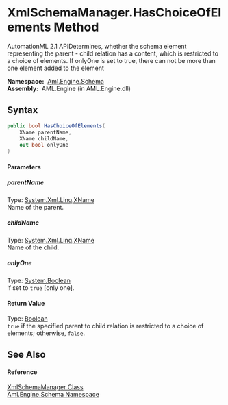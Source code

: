 XmlSchemaManager.HasChoiceOfElements Method
===========================================
AutomationML 2.1 APIDetermines, whether the schema element representing the parent - child relation has a content, which is restricted to a choice of elements. If onlyOne is set to true, there can not be more than one element added to the element

  **Namespace:**  [Aml.Engine.Schema][1]  
  **Assembly:**  AML.Engine (in AML.Engine.dll)

Syntax
------

```csharp
public bool HasChoiceOfElements(
	XName parentName,
	XName childName,
	out bool onlyOne
)
```

#### Parameters

##### *parentName*
Type: [System.Xml.Linq.XName][2]  
Name of the parent.

##### *childName*
Type: [System.Xml.Linq.XName][2]  
Name of the child.

##### *onlyOne*
Type: [System.Boolean][3]  
if set to `true` [only one].

#### Return Value
Type: [Boolean][3]  
`true` if the specified parent to child relation is restricted to a choice of elements; otherwise, `false`. 

See Also
--------

#### Reference
[XmlSchemaManager Class][4]  
[Aml.Engine.Schema Namespace][1]  

[1]: ../README.md
[2]: https://docs.microsoft.com/dotnet/api/system.xml.linq.xname
[3]: https://docs.microsoft.com/dotnet/api/system.boolean
[4]: README.md
[5]: https://www.automationml.org
[6]: ../../icons/logoShade.png